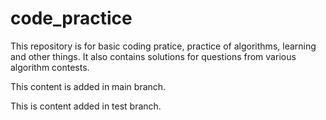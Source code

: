 code_practice
=============
This repository is for basic coding pratice, practice of algorithms, learning
and other things.
It also contains solutions for questions from various algorithm contests.

This content is added in main branch.

This is content added in test branch.
